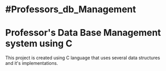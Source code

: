 # #Professors_db_Management
# Professor's Data Base Management system using C
This project is created using C language that uses several data structures and it's implementations. 
